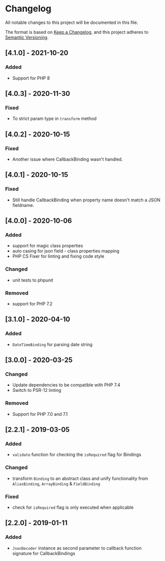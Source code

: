 # Changelog
All notable changes to this project will be documented in this file.

The format is based on [Keep a Changelog](https://keepachangelog.com/en/1.0.0/),
and this project adheres to [Semantic Versioning](https://semver.org/spec/v2.0.0.html).

## [4.1.0] - 2021-10-20
### Added
- Support for PHP 8

## [4.0.3] - 2020-11-30
### Fixed
- To strict param type in `transform` method

## [4.0.2] - 2020-10-15
### Fixed
- Another issue where CallbackBinding wasn't handled.

## [4.0.1] - 2020-10-15
### Fixed
- Still handle CallbackBinding when property name doesn't match a JSON fieldname.

## [4.0.0] - 2020-10-06
### Added
- support for magic class properties
- auto casing for json field - class properties mapping
- PHP CS Fixer for linting and fixing code style

### Changed
- unit tests to phpunit

### Removed
- support for PHP 7.2

## [3.1.0] - 2020-04-10
### Added
- `DateTimeBinding` for parsing date string

## [3.0.0] - 2020-03-25
### Changed
- Update dependencies to be compatible with PHP 7.4
- Switch to PSR-12 linting

### Removed
- Support for PHP 7.0 and 7.1

## [2.2.1] - 2019-03-05
### Added
- `validate` function for checking the `isRequired` flag for Bindings

### Changed
- transform `Binding` to an abstract class and unify functionality from `AliasBinding`, `ArrayBinding` & `FieldBinding`

### Fixed
- check for `isRequired` flag is only executed when applicable

## [2.2.0] - 2019-01-11
### Added
- `JsonDecoder` instance as second parameter to callback function signature for CallbackBindings
